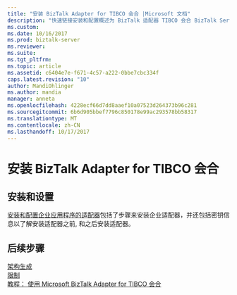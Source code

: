```yaml
---
title: "安装 BizTalk Adapter for TIBCO 会合 |Microsoft 文档"
description: "快速链接安装和配置概述为 BizTalk 适配器 TIBCO 会合 BizTalk Server 中"
ms.custom: 
ms.date: 10/16/2017
ms.prod: biztalk-server
ms.reviewer: 
ms.suite: 
ms.tgt_pltfrm: 
ms.topic: article
ms.assetid: c6404e7e-f671-4c57-a222-0bbe7cbc334f
caps.latest.revision: "10"
author: MandiOhlinger
ms.author: mandia
manager: anneta
ms.openlocfilehash: 4228ecf66d7dd8aaef10a07523d264373b96c281
ms.sourcegitcommit: 6b6d905bbef7796c850178e99ac293578bb58317
ms.translationtype: MT
ms.contentlocale: zh-CN
ms.lasthandoff: 10/17/2017
---
```

# <a name="install-biztalk-adapter-for-tibco-rendezvous"></a>安装 BizTalk Adapter for TIBCO 会合

## <a name="install-and-setup"></a>安装和设置

[安装和配置企业应用程序的适配器](../adapters-and-accelerators/install-configure-biztalk-adapters-enterprise-applications.md)包括了步骤来安装企业适配器，并还包括密钥信息以了解安装适配器之前, 和之后安装适配器。 
  
## <a name="next-steps"></a>后续步骤

[架构生成](../core/schema-generation-in-the-adapter.md)  
[限制](../core/tibco-rendezvous-limitations.md)  
[教程： 使用 Microsoft BizTalk Adapter for TIBCO 会合](../core/tutorials-using-the-microsoft-biztalk-adapter-for-tibco-rendezvous.md)  